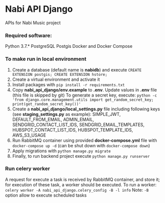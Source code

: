 # Nabi API Django

APIs for Nabi Music project

### Required software:
Python 3.7.*
PostgreSQL
Postgis
Docker and Docker Compose

### To make run in local environment
1. Create a database (default name is **nabidb**) and execute `CREATE EXTENSION postgis; CREATE EXTENSION hstore;`
2. Create a virtual environment and activate it
3. Install packages with `pip install -r requirements.txt`
4. Copy **nabi_api_django/env.example** to **.env**. Update values in **.env** file (this file is skipped by git)
To generate a secret key, execute: `python -c 'from django.core.management.utils import get_random_secret_key; print(get_random_secret_key())'`
5. Create a **nabi_api_django/local_settings.py** file including following keys (see **staging_settings.py** as example): SIMPLE_JWT, DEFAULT_FROM_EMAIL, ADMIN_EMAIL, SENDGRID_CONTACT_LIST_IDS, SENDGRID_EMAIL_TEMPLATES, HUBSPOT_CONTACT_LIST_IDS, HUBSPOT_TEMPLATE_IDS, AWS_S3_USAGE
6. Run RabbitMQ container using provided **docker-compose.yml** file with `docker-compose up -d` (can be shut down with `docker-compose down`)
7. Apply migrations with `python manage.py migrate`
8. Finally, to run backend project execute `python manage.py runserver`

### Run celery worker
A request for execute a task is received by RabbitMQ container, and store it; for execution of these task, a worker should be executed.
To run a worker: `celery worker -A nabi_api_django.celery_config -B -l info`
Note: `-B` option allow to execute scheduled tasks
